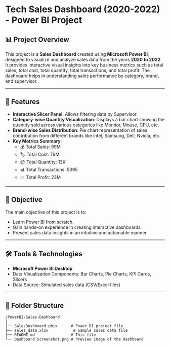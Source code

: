 # Tech Sales Dashboard (2020-2022) - Power BI Project

## 📊 Project Overview
This project is a **Sales Dashboard** created using **Microsoft Power BI**, designed to visualize and analyze sales data from the years **2020 to 2022**. It provides interactive visual insights into key business metrics such as total sales, total cost, total quantity, total transactions, and total profit. The dashboard helps in understanding sales performance by category, brand, and supervisor.

---

## 🚀 Features
- **Interactive Slicer Panel**: Allows filtering data by Supervisor.
- **Category-wise Quantity Visualization**: Displays a bar chart showing the quantity sold across various categories like Monitor, Mouse, CPU, etc.
- **Brand-wise Sales Distribution**: Pie chart representation of sales contribution from different brands like Intel, Samsung, Dell, Nvidia, etc.
- **Key Metrics Summary**:
  - 💰 Total Sales: 99M
  - 🏷 Total Cost: 76M
  - 📦 Total Quantity: 13K
  - 📊 Total Transactions: 5095
  - 📈 Total Profit: 23M

---

## 🎯 Objective
The main objective of this project is to:
- Learn Power BI from scratch.
- Gain hands-on experience in creating interactive dashboards.
- Present sales data insights in an intuitive and actionable manner.

---

## 🛠 Tools & Technologies
- **Microsoft Power BI Desktop**
- Data Visualization Components: Bar Charts, Pie Charts, KPI Cards, Slicers
- Data Source: Simulated sales data (CSV/Excel files)

---

## 📂 Folder Structure
```plaintext
/PowerBI-Sales-Dashboard
│
├── SalesDashboard.pbix      # Power BI project file
├── sales_data.xlsx           # Sample sales data file
├── README.md                # This file
└── Dashboard Screenshot.png # Preview image of the dashboard

